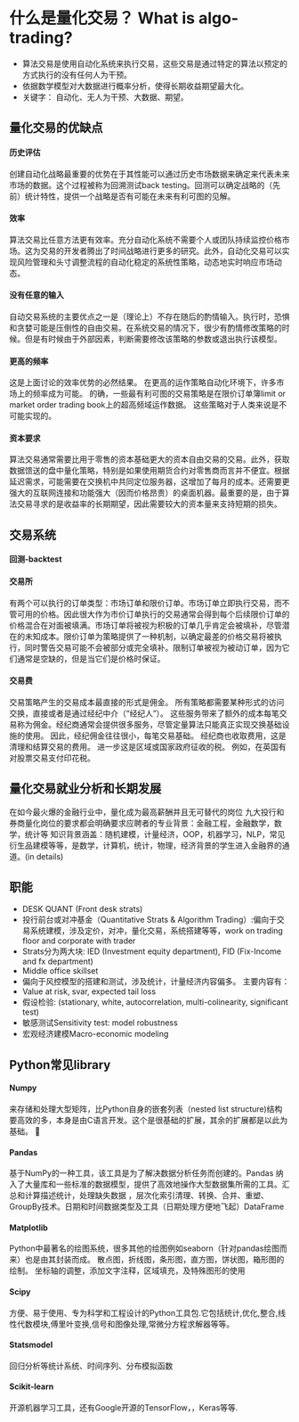 # 什么是量化交易？ What is algo-trading?

* 算法交易是使用自动化系统来执行交易，这些交易是通过特定的算法以预定的方式执行的没有任何人为干预。
* 依据数学模型对大数据进行概率分析，使得长期收益期望最大化。
* 关键字： 自动化、无人为干预、大数据、期望。

## 量化交易的优缺点

#### 历史评估

创建自动化战略最重要的优势在于其性能可以通过历史市场数据来确定来代表未来市场的数据。这个过程被称为回溯测试back testing。回测可以确定战略的（先前）统计特性，提供一个战略是否有可能在未来有利可图的见解。

#### 效率

算法交易比任意方法更有效率。充分自动化系统不需要个人或团队持续监控价格市场。这为交易的开发者腾出了时间战略进行更多的研究。此外，自动化交易可以实现风险管理和头寸调整流程的自动化稳定的系统性策略，动态地实时响应市场动态。

#### 没有任意的输入

自动交易系统的主要优点之一是（理论上）不存在随后的酌情输入。执行时，恐惧和贪婪可能是压倒性的自由交易。在系统交易的情况下，很少有酌情修改策略的时候。但是有时候由于外部因素，判断需要修改该策略的参数或退出执行该模型。

#### 更高的频率

这是上面讨论的效率优势的必然结果。 在更高的运作策略自动化环境下，许多市场上的频率成为可能。 的确，一些最有利可图的交易策略是在限价订单簿limit or market order trading book上的超高频域运作数据。 这些策略对于人类来说是不可能实现的。

#### 资本要求

算法交易通常需要比用于零售的资本基础更大的资本自由交易的交易。此外，获取数据馈送的盘中量化策略，特别是如果使用期货合约对零售商而言并不便宜。根据延迟需求，可能需要在交换机中共同定位服务器，这增加了每月的成本。还需要更强大的互联网连接和功能强大（因而价格昂贵）的桌面机器。最重要的是，由于算法交易寻求的是收益率的长期期望，因此需要较大的资本量来支持短期的损失。

## 交易系统

#### 回测-backtest

#### 交易所

有两个可以执行的订单类型：市场订单和限价订单。市场订单立即执行交易，而不管可用的价格。因此很大作为市价订单执行的交易通常会得到每个后续限价订单的价格混合在对面被填满。市场订单将被视为积极的订单几乎肯定会被填补，尽管潜在的未知成本。限价订单为策略提供了一种机制，以确定最差的价格交易将被执行，同时警告交易可能不会被部分或完全填补。限制订单被视为被动订单，因为它们通常是空缺的，但是当它们是价格时保证。

#### 交易费

交易策略产生的交易成本最直接的形式是佣金。 所有策略都需要某种形式的访问交换，直接或者是通过经纪中介（“经纪人”）。 这些服务带来了额外的成本每笔交易称为佣金。经纪商通常会提供很多服务，尽管定量算法只能真正实现交换基础设施的使用。 因此，经纪佣金往往很小，每笔交易基础。 经纪商也收取费用，这是清理和结算交易的费用。 进一步这是区域或国家政府征收的税。 例如，在英国有对股票交易支付印花税。

## 量化交易就业分析和长期发展

在如今最火爆的金融行业中，量化成为最高薪酬并且无可替代的岗位
九大投行和券商量化岗位的要求都会明确要求应聘者的专业背景：金融工程，金融数学，数学，统计等
知识背景涵盖：随机建模，计量经济，OOP，机器学习，NLP，常见衍生品建模等等，是数学，计算机，统计，物理，经济背景的学生进入金融界的通道。(in details)

## 职能

* DESK QUANT (Front desk strats)
* 投行前台或对冲基金（Quantitative Strats & Algorithm Trading）:偏向于交易系统建模，涉及定价，对冲，量化交易，系统搭建等等，work on trading floor and corporate with trader
* Strats分为两大块: IED (Investment equity department), FID (Fix-Income and fx department)
* Middle office skillset
* 偏向于风控模型的搭建和测试，涉及统计，计量经济内容偏多。 主要内容有：
* Value at risk, svar, expected tail loss
* 假设检验: (stationary, white, autocorrelation, multi-colinearity, significant test)
* 敏感测试Sensitivity test: model robustness
* 宏观经济建模Macro-economic modeling

## Python常见library

#### Numpy

来存储和处理大型矩阵，比Python自身的嵌套列表（nested list structure)结构要高效的多，本身是由C语言开发。这个是很基础的扩展，其余的扩展都是以此为基础。

#### Pandas

基于NumPy的一种工具，该工具是为了解决数据分析任务而创建的。Pandas 纳入了大量库和一些标准的数据模型，提供了高效地操作大型数据集所需的工具。汇总和计算描述统计，处理缺失数据 ，层次化索引清理、转换、合并、重塑、GroupBy技术。日期和时间数据类型及工具（日期处理方便地飞起）DataFrame

#### Matplotlib

Python中最著名的绘图系统，很多其他的绘图例如seaborn（针对pandas绘图而来）也是由其封装而成。
散点图，折线图，条形图，直方图，饼状图，箱形图的绘制。
坐标轴的调整，添加文字注释，区域填充，及特殊图形的使用

#### Scipy

方便、易于使用、专为科学和工程设计的Python工具包.它包括统计,优化,整合,线性代数模块,傅里叶变换,信号和图像处理,常微分方程求解器等等。

#### Statsmodel

回归分析等统计系统、时间序列、分布模拟函数

#### Scikit-learn

开源机器学习工具，还有Google开源的TensorFlow，，Keras等等.
